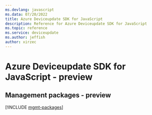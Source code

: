 ```yaml
---
ms.devlang: javascript
ms.data: 07/20/2022
title: Azure Deviceupdate SDK for JavaScript
description: Reference for Azure Deviceupdate SDK for JavaScript
ms.topic: reference
ms.service: deviceupdate
ms.author: jeffish
author: xirzec
---
```

# Azure Deviceupdate SDK for JavaScript - preview

## Management packages - preview
[!INCLUDE [mgmt-packages](deviceupdate-mgmt-index.md)]
